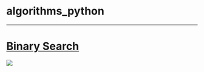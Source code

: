 # algorithms_python
<HTML>
<body>
<hr>
  <h1><ins>Binary Search</ins></h1>
</hr>
<img src="https://user-images.githubusercontent.com/95481169/163147137-7258928a-6ffa-4b0d-8a79-e4c4e254fe31.png" />
</body>
</HTML>
